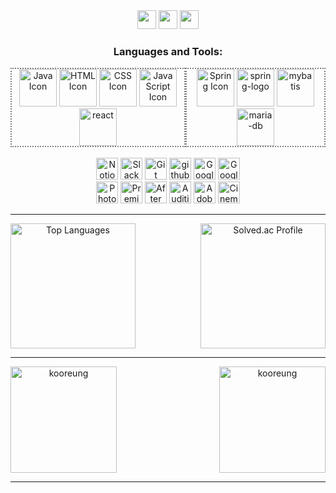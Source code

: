 <div align="center">
    <a href="https://idealcreator38.notion.site/2a350a773629420cbbb5b7d4c91ae4f6?pvs=4" target="_blank">
        <img src="https://img.shields.io/badge/Notion-DD0B78?style=flat-square&logo=Notion&logoColor=white" 
            height="30px"/></a>
    <a href="mailto:crisishyun@gmail.com" target="_blank">
        <img src="https://img.shields.io/badge/Gmail-EA4335?style=flat-square&logo=Gmail&logoColor=white"
            height="30px"/></a>
    <a href="https://www.youtube.com/@kr_studio" target="_blank">
      <img src="https://img.shields.io/badge/Youtube-FF0000?style=flat-square&logo=Youtube&logoColor=white"
          height="30px"/></a>
<!--   <a href="https://www.saramin.co.kr/zf_user/member/resume/view/edit_icon_fl/y/mandb_view/n/res_idx/11191263" target="_blank">
      <img src="https://img.shields.io/badge/kooreung-0A66C2?style=flat-square&logo=Linkedin&logoColor=white"/></a> -->
</div>
<h3 align="center">Languages and Tools:</h3>
<div align="center" style="display:flex;justify-content:space-evenly;align-items:center;">
    <div style="border:2px dotted gray">
        <img src="https://img.icons8.com/color/48/000000/java-coffee-cup-logo--v1.png" alt="Java Icon" height="60px"/>
        <img src="https://img.icons8.com/color/48/000000/html-5--v1.png" alt="HTML Icon" height="60px"/>
        <img src="https://img.icons8.com/color/48/000000/css3.png" alt="CSS Icon" height="60px"/>
        <img src="https://img.icons8.com/color/48/000000/javascript--v1.png" alt="JavaScript Icon" height="60px"/>
        <img height="60" src="https://img.icons8.com/office/80/react.png" alt="react"/>
    </div>
    <div style="border:2px dotted gray">
        <img src="https://img.icons8.com/color/48/000000/spring-logo.png" alt="Spring Icon" height="60px"/>
        <img height="60" src="https://img.icons8.com/officel/80/spring-logo.png" alt="spring-logo"/>
        <img height="60" src="https://img.icons8.com/ios/50/mybatis.png" alt="mybatis"/>
        <img height="60" src="https://img.icons8.com/color/96/maria-db.png" alt="maria-db"/>
    </div>
</div>
<br>
<div align="center">
    <div>
        <img src="https://img.icons8.com/color/48/000000/notion.png" alt="Notion Icon" height="35px" />
        <img src="https://img.icons8.com/color/48/000000/slack-new.png" alt="Slack Icon" height="35px" />
        <img src="https://img.icons8.com/color/48/000000/git.png" alt="Git Icon" height="35px"/>
        <img height="35" src="https://img.icons8.com/officel/80/github.png" alt="github"/>
        <img src="https://img.icons8.com/color/48/000000/google-slides.png" alt="Google Slides Icon" height="35px" />
        <img src="https://www.gstatic.com/images/branding/product/1x/sheets_48dp.png" alt="Google Sheets Icon" height="35px" />
    </div>
    <div> 
        <img src="https://img.icons8.com/color/48/000000/adobe-photoshop.png" alt="Photoshop Icon" height="35px" />
        <img src="https://img.icons8.com/color/48/000000/adobe-premiere-pro.png" alt="Premiere Icon" height="35px" />
        <img src="https://img.icons8.com/color/48/000000/adobe-after-effects.png" alt="After Effects Icon" height="35px" />
        <img src="https://img.icons8.com/color/48/000000/adobe-audition.png" alt="Audition Icon" height="35px" />
        <img src="https://img.icons8.com/color/48/000000/adobe-lightroom.png" alt="Adobe Lightroom Icon" height="35px" />
        <img src="https://img.icons8.com/color/48/000000/cinema-4d.png" alt="Cinema 4D Icon" height="35px" />
    </div>
</div>
<hr>
<div align="center" style="display: flex; justify-content: space-between;align-items: center;">
    <a href="https://github.com/anuraghazra/github-readme-stats">
    <img src="https://github-readme-stats.vercel.app/api/top-langs/?username=kooreung&layout=compact&theme=tokyonight" 
        alt="Top Languages" height="200vh" /></a>
                    <a href="https://solved.ac/idealcreator38/">
    <img src="http://mazassumnida.wtf/api/v2/generate_badge?boj=idealcreator38" alt="Solved.ac Profile" height="200vh" />
    </a>
</div>
<hr>
<div align="center" style="display: flex; justify-content: space-between;align-items: center;">
    <img height="170em" src="https://github-readme-stats.vercel.app/api?username=kooreung&show_icons=true&theme=tokyonight&locale=en" 
           alt="kooreung" />
    <img height="170em" src="https://github-readme-streak-stats.herokuapp.com/?user=kooreung&theme=tokyonight" 
           alt="kooreung" />
</div>
<hr>
